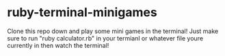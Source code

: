 # ruby-terminal-minigames

Clone this repo down and play some mini games in the terminal!
Just make sure to run "ruby calculator.rb" in your termianl or whatever file youre currently in then watch the terminal!